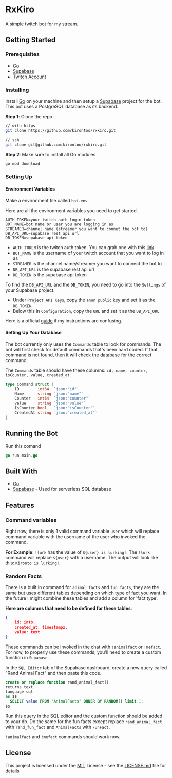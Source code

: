 # RxKiro

A simple twitch bot for my stream.


## Getting Started

### Prerequisites


- [Go](https://go.dev/doc/install)
- [Supabase](https://supabase.com/) 
- [Twitch Account](https://twitch.tv)


### Installing

Install [Go](https://go.dev/doc/install) on your machine and then setup a [Supabase](https://supabase.com/) project for the bot.
This bot uses a PostgreSQL database as its backend. 

**Step 1**: Clone the repo
```bash
// with https
git clone https://github.com/kirontoo/rxkiro.git

// ssh
git clone git@github.com:kirontoo/rxkiro.git
```

**Step 2**: Make sure to install all Go modules
```
go mod download
```

### Setting Up

#### Environment Variables
Make a environment file called `bot.env`.

Here are all the environment variables you need to get started.
```
AUTH_TOKEN=your twitch auth login token
BOT_NAME=bot name or user you are logging in as
STREAMER=channel name (streamer you want to connet the bot to)
DB_API_URL=supabase rest api url
DB_TOKEN=supabase api token
```

- `AUTH_TOKEN` is the twitch auth token. You can grab one with this [link](https://twitchapps)
- `BOT_NAME` is the username of your twitch account that you want to log in as
- `STREAMER` is the channel name/streamer you want to connect the bot to
- `DB_API_URL` is the supabase rest api url
- `DB_TOKEN` is the supabase api token

To find the `DB_API_URL` and the `DB_TOKEN`, you need to go into the `Settings` of your Supabase project.
- Under `Project API Keys`, copy the `anon public` key and set it as the `DB_TOKEN`. 
- Below this in `Configuration`, copy the `URL` and set it as the `DB_API_URL`

Here is a official [guide](https://supabase.com/docs/guides/api#api-url-and-keys) if my instructions are confusing.

#### Setting Up Your Database

The bot currently only uses the `Commands` table to look for commands. The bot 
will first check for default commands that's been hard coded. If 
that command is not found, then it will check the database for the correct command.


The `Commands` table should have these columns:
`id, name, counter, isCounter, value, created_at`
```go
type Command struct {
    ID        int64  `json:"id"`
    Name      string `json:"name"`
    Counter   int64  `json:"counter"`
    Value     string `json:"value"`
    IsCounter bool   `json:"isCounter"`
    CreatedAt string `json:"created_at"`
}
```

## Running the Bot
Run this comand

```go
go run main.go
```

## Built With
- [Go](https://go.dev/doc/install)
- [Supabase](https://supabase.com/) - Used for serverless SQL database

## Features

### Command variables
Right now, there is only 1 valid command variable `user` which will replace 
command variable with the username of the user who invoked the command.

**For Example**: 
`!lurk` has the value of `${user} is lurking!`. The `!lurk` command will 
replace `${user}` with a username. The output will look like this: `Kironto is lurking!`.

### Random Facts
There is a built in command for `animal facts` and `fun facts`, they are the 
same but uses different tables depending on which type of fact you want.
In the future I might combine these tables and add a column for 'fact type'.

**Here are columns that need to be defined for these tables**:
```json
{
    id: int8,
    created_at: timestampz,
    value: text
}
```

These commands can be invoked in the chat with `!animalfact` or `!mefact`.
For now, to properly use these commands, you'll need to create a custom function in `Supabase`.

In the `SQL Editor` tab of the Supabase dashboard, create a new query called "Rand Animal Fact"
and then paste this code.

```sql
create or replace function rand_animal_fact()
returns text
language sql
as $$
  SELECT value FROM "AnimalFacts" ORDER BY RANDOM() limit 1;
$$
```

Run this query in the SQL editor and the custom function should be added to 
your db. Do the same for the fun facts except replace `rand_animal_fact` with 
`rand_fun_fact` and `AnimalFacts` with `FunFact`.

`!animalfact` and `!mefact` commands should work now.

## License

This project is licensed under the [MIT](LICENSE.md) License - see the [LICENSE.md](LICENSE.md) file for
details
